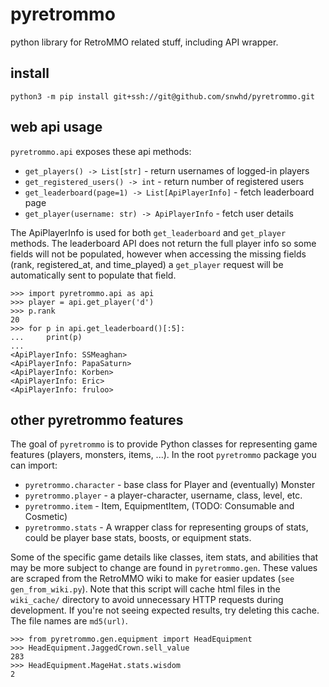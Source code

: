 # pyretrommo
python library for RetroMMO related stuff, including API wrapper.

## install
`python3 -m pip install git+ssh://git@github.com/snwhd/pyretrommo.git`

## web api usage
`pyretrommo.api` exposes these api methods:
- `get_players() -> List[str]` - return usernames of logged-in players
- `get_registered_users() -> int` - return number of registered users
- `get_leaderboard(page=1) -> List[ApiPlayerInfo]` - fetch leaderboard page
- `get_player(username: str) -> ApiPlayerInfo` - fetch user details

The ApiPlayerInfo is used for both `get_leaderboard` and `get_player` methods.
The leaderboard API does not return the full player info so some fields will
not be populated, however when accessing the missing fields (rank,
registered\_at, and time\_played) a `get_player` request will be automatically
sent to populate that field.

```
>>> import pyretrommo.api as api
>>> player = api.get_player('d')
>>> p.rank
20
>>> for p in api.get_leaderboard()[:5]:
...     print(p)
...
<ApiPlayerInfo: SSMeaghan>
<ApiPlayerInfo: PapaSaturn>
<ApiPlayerInfo: Korben>
<ApiPlayerInfo: Eric>
<ApiPlayerInfo: fruloo>
```

## other pyretrommo features
The goal of `pyretrommo` is to provide Python classes for representing game
features (players, monsters, items, ...). In the root `pyretrommo` package you
can import:
- `pyretrommo.character` - base class for Player and (eventually) Monster
- `pyretrommo.player` - a player-character, username, class, level, etc.
- `pyretrommo.item` - Item, EquipmentItem, (TODO: Consumable and Cosmetic)
- `pyretrommo.stats` - A wrapper class for representing groups of stats,
could be player base stats, boosts, or equipment stats.

Some of the specific game details like classes, item stats, and abilities
that may be more subject to change are found in `pyretrommo.gen`. These values
are scraped from the RetroMMO wiki to make for easier updates
(`see gen_from_wiki.py`). Note that this script will cache html files in the
`wiki_cache/` directory to avoid unnecessary HTTP requests during development.
If you're not seeing expected results, try deleting this cache. The file names
are `md5(url)`.

```
>>> from pyretrommo.gen.equipment import HeadEquipment
>>> HeadEquipment.JaggedCrown.sell_value
283
>>> HeadEquipment.MageHat.stats.wisdom
2
```
